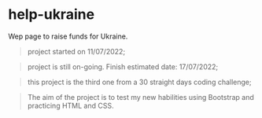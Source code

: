 # help-ukraine

Wep page to raise funds for Ukraine.

>project started on 11/07/2022;

>project is still on-going. Finish estimated date: 17/07/2022;

>this project is the third one from a 30 straight days coding challenge;

>The aim of the project is to test my new habilities using Bootstrap and practicing HTML and CSS.
